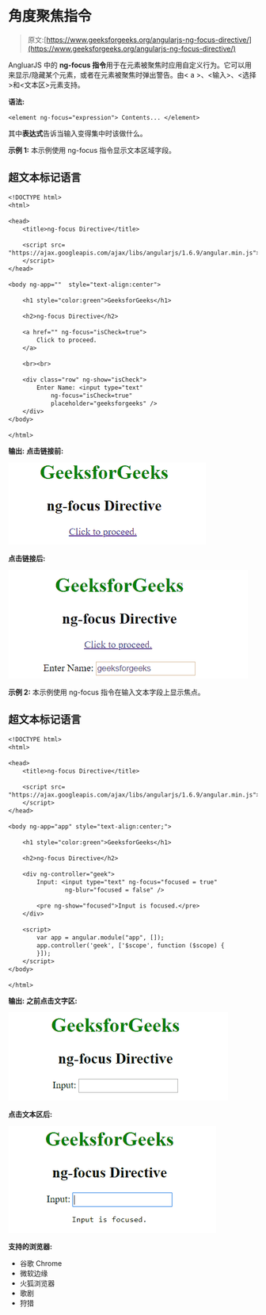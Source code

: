 # 角度聚焦指令

> 原文:[https://www.geeksforgeeks.org/angularjs-ng-focus-directive/](https://www.geeksforgeeks.org/angularjs-ng-focus-directive/)

AngluarJS 中的 **ng-focus 指令**用于在元素被聚焦时应用自定义行为。它可以用来显示/隐藏某个元素，或者在元素被聚焦时弹出警告。由< a >、<输入>、<选择>和<文本区>元素支持。

**语法:**

```
<element ng-focus="expression"> Contents... </element>
```

其中**表达式**告诉当输入变得集中时该做什么。

**示例 1:** 本示例使用 ng-focus 指令显示文本区域字段。

## 超文本标记语言

```
<!DOCTYPE html>
<html>

<head>
    <title>ng-focus Directive</title>

    <script src=
"https://ajax.googleapis.com/ajax/libs/angularjs/1.6.9/angular.min.js">
    </script>
</head>

<body ng-app=""  style="text-align:center">

    <h1 style="color:green">GeeksforGeeks</h1>

    <h2>ng-focus Directive</h2>

    <a href="" ng-focus="isCheck=true">
        Click to proceed.
    </a>

    <br><br>

    <div class="row" ng-show="isCheck">
        Enter Name: <input type="text"
            ng-focus="isCheck=true"
            placeholder="geeksforgeeks" />
    </div>
</body>

</html>
```

**输出:**
**点击链接前:**

![ngfocus](img/5e19a0ce1b58ed8797e19e1007283a17.png)

**点击链接后:**

![ngfocus](img/577afa5561e2fac0a746fd34fb86a429.png)

**示例 2:** 本示例使用 ng-focus 指令在输入文本字段上显示焦点。

## 超文本标记语言

```
<!DOCTYPE html>
<html>

<head>
    <title>ng-focus Directive</title>

    <script src=
"https://ajax.googleapis.com/ajax/libs/angularjs/1.6.9/angular.min.js">
    </script>
</head>

<body ng-app="app" style="text-align:center;">

    <h1 style="color:green">GeeksforGeeks</h1>

    <h2>ng-focus Directive</h2>

    <div ng-controller="geek">
        Input: <input type="text" ng-focus="focused = true"
                ng-blur="focused = false" />

        <pre ng-show="focused">Input is focused.</pre>
    </div>

    <script>
        var app = angular.module("app", []);
        app.controller('geek', ['$scope', function ($scope) {
        }]);
    </script>
</body>

</html>
```

**输出:**
**之前点击文字区:**

![ngfocus](img/950e47f93597cc5924724084a6b5312e.png)

**点击文本区后:**

![ngfocus](img/f61746b7c586afb896c97835c2466a1e.png)

**支持的浏览器:**

*   谷歌 Chrome
*   微软边缘
*   火狐浏览器
*   歌剧
*   狩猎